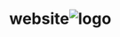 # website![logo](https://github.com/LLLOVEEE/website/assets/168172951/f5d21a84-3002-404d-902e-a8138df51e59)
